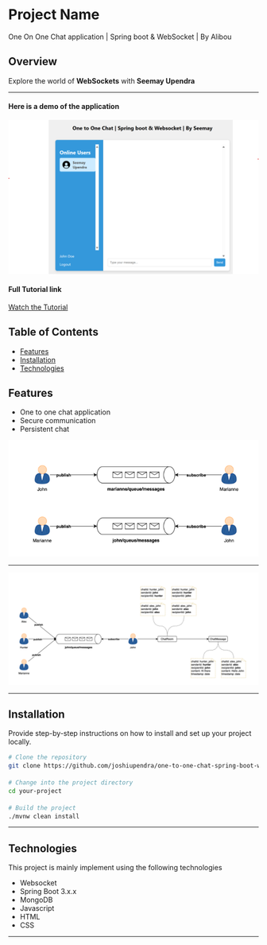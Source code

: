 # Project Name

One On One Chat application | Spring boot & WebSocket | By Alibou

## Overview

Explore the world of **WebSockets** with **Seemay Upendra** 

---

#### Here is a demo of the application

![Future application](./app-preview.png)

#### Full Tutorial link

[Watch the Tutorial](https://www.youtube.com/watch?v=7T-HnTE6v64&ab_channel=BoualiAli)



## Table of Contents

- [Features](#features)
- [Installation](#installation)
- [Technologies](#technologies)

## Features

- One to one chat application
- Secure communication
- Persistent chat

![WebSocket Chat Flow](./one_to_one_comm.png)

---

![WebSocket Chat Flow](./websocket_chat_flow.png)

---

## Installation

Provide step-by-step instructions on how to install and set up your project locally.

```bash
# Clone the repository
git clone https://github.com/joshiupendra/one-to-one-chat-spring-boot-web-socket

# Change into the project directory
cd your-project

# Build the project
./mvnw clean install
```

---
## Technologies

This project is mainly implement using the following technologies

- Websocket
- Spring Boot 3.x.x
- MongoDB
- Javascript
- HTML
- CSS

---